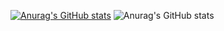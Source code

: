 [![Anurag's GitHub stats](https://github-readme-stats.vercel.app/api?username=trptc)](https://github.com/anuraghazra/github-readme-stats)
![Anurag's GitHub stats](https://github-readme-stats.vercel.app/api?username=anuraghazra&count_private=true)
